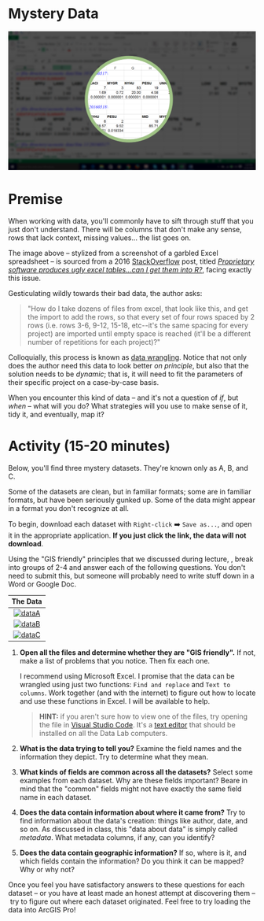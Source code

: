 # Mystery Data

![Mystery](images/mystery2.png)

# Premise

When working with data, you'll commonly have to sift through stuff that you just don't understand. There will be columns that don't make any sense, rows that lack context, missing values... the list goes on.

The image above – stylized from a screenshot of a garbled Excel spreadsheet – is sourced from a 2016 [StackOverflow](https://en.wikipedia.org/wiki/Stack_Overflow) post, titled [*Proprietary software produces ugly excel tables...can I get them into R?*](https://stackoverflow.com/questions/39213554/proprietary-software-produces-ugly-excel-tables-can-i-get-them-into-r), facing exactly this issue.

Gesticulating wildly towards their bad data, the author asks:

> "How do I take dozens of files from excel, that look like this, and get the import to add the rows, so that every set of four rows spaced by 2 rows (i.e. rows 3-6, 9-12, 15-18, etc--it's the same spacing for every project) are imported until empty space is reached (it'll be a different number of repetitions for each project)?"

Colloquially, this process is known as [data wrangling](https://en.wikipedia.org/wiki/Data_wrangling). Notice that not only does the author need this data to look better *on principle*, but also that the solution needs to be *dynamic*; that is, it will need to fit the parameters of their specific project on a case-by-case basis.

When you encounter this kind of data – and it's not a question of *if*, but *when* – what will you do? What strategies will you use to make sense of it, tidy it, and eventually, map it?

# Activity (15-20 minutes)

Below, you'll find three mystery datasets. They're known only as A, B, and C.

Some of the datasets are clean, but in familiar formats; some are in familiar formats, but have been seriously gunked up. Some of the data might appear in a format you don't recognize at all.

To begin, download each dataset with `Right-click` ➡️ `Save as...`, and open it in the appropriate application. **If you just click the link, the data will not download**.

Using the "GIS friendly" principles that we discussed during lecture, , break into groups of 2-4 and answer each of the following questions. You don't need to submit this, but someone will probably need to write stuff down in a Word or Google Doc.

<div align=center>

| **The Data**  |
| :-----------: |
| [![dataA]][a] |
| [![dataB]][b] |
| [![dataC]][c] |

</div>

1. **Open all the files and determine whether they are "GIS friendly".** If not, make a list of problems that you notice. Then fix each one.

   I recommend using Microsoft Excel. I promise that the data can be wrangled using just two functions: `Find and replace` and `Text to columns`. Work together (and with the internet) to figure out how to locate and use these functions in Excel. I will be available to help.

   > **HINT:** if you aren't sure how to view one of the files, try opening the file in [Visual Studio Code](https://code.visualstudio.com/). It's a [text editor](https://en.wikipedia.org/wiki/Text_editor) that should be installed on all the Data Lab computers.

2. **What is the data trying to tell you?** Examine the field names and the information they depict. Try to determine what they mean.
3. **What kinds of fields are common across all the datasets?** Select some examples from each dataset. Why are these fields important? Beare in mind that the "common" fields might not have exactly the same field name in each dataset.
4. **Does the data contain information about where it came from?** Try to find information about the data's creation: things like author, date, and so on. As discussed in class, this "data about data" is simply called *metadata*. What metadata columns, if any, can you identify?
5. **Does the data contain geographic information?** If so, where is it, and which fields contain the information? Do you think it can be mapped? Why or why not?

Once you feel you have satisfactory answers to these questions for each dataset – or you have at least made an honest attempt at discovering them – try to figure out where each dataset originated. Feel free to try loading the data into ArcGIS Pro!

<!-------------------------------------[ Links ]
---------------------------------------->

[a]: https://github.com/itspangler/geospatial-humanities-s2024/raw/main/week/03_data/activity/data/a.xls
[b]: https://github.com/itspangler/geospatial-humanities-s2024/raw/main/week/03_data/activity/data/b.csv
[c]: https://github.com/itspangler/geospatial-humanities-s2024/raw/main/week/03_data/activity/data/d.json.zip

<!---------------------------------[ Buttons ]--------------------------------->

[dataa]: https://img.shields.io/badge/get_Data_A-red?style=for-the-badge
[datab]: https://img.shields.io/badge/get_Data_B-blue?style=for-the-badge
[datac]: https://img.shields.io/badge/get_Data_C-yellow?style=for-the-badge
